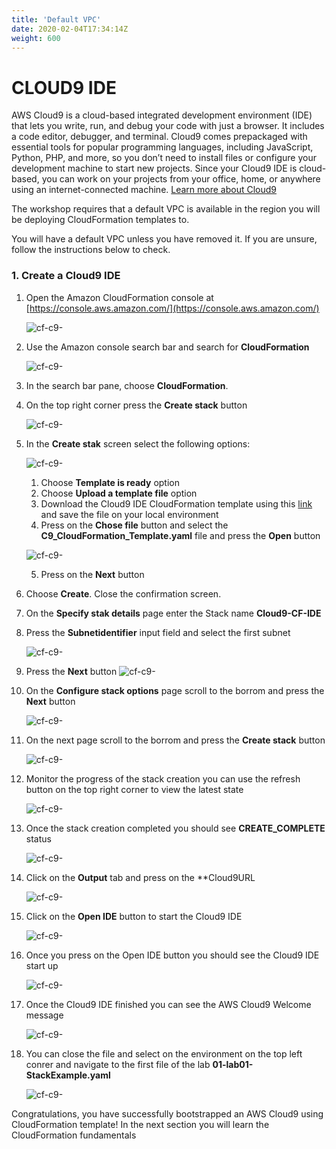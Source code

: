```yaml
---
title: 'Default VPC'
date: 2020-02-04T17:34:14Z
weight: 600
---
```

# CLOUD9 IDE

AWS Cloud9 is a cloud-based integrated development environment (IDE) that lets you write, run, and debug your code with just a browser. It includes a code editor, debugger, and terminal. Cloud9 comes prepackaged with essential tools for popular programming languages, including JavaScript, Python, PHP, and more, so you don’t need to install files or configure your development machine to start new projects. Since your Cloud9 IDE is cloud-based, you can work on your projects from your office, home, or anywhere using an internet-connected machine. 
[Learn more about Cloud9](https://aws.amazon.com/cloud9/)


The workshop requires that a default VPC is available in the region you will be deploying CloudFormation templates to.


You will have a default VPC unless you have removed it. If you are unsure, follow the instructions below to check.

### 1. Create a Cloud9 IDE

1. Open the Amazon CloudFormation console at [https://console.aws.amazon.com/](https://console.aws.amazon.com/) 
   
   ![cf-c9-](../00-prerequisites/1.AWS-console.png)

2. Use the Amazon console search bar and search for **CloudFormation**

    ![cf-c9-](../00-prerequisites/1.CloudFormationService.png)

3. In the search bar pane, choose **CloudFormation**.

4. On the top right corner press the **Create stack** button

    ![cf-c9-](../00-prerequisites/2.CF-CreateStack1.png)

5. In the **Create stak** screen select the following options:

    ![cf-c9-](../00-prerequisites/5.CF-CreateStack-existing-file.png)

   1. Choose **Template is ready** option
   2. Choose **Upload a template file** option
   3. Download the Cloud9 IDE CloudFormation template using this [link](http://) and save the file on your local environment
   4. Press on the  **Chose file** button and select the **C9_CloudFormation_Template.yaml** file and press the **Open** button

    ![cf-c9-](../00-prerequisites/4.CF-CreateStack-upload-file.png)

   5. Press on the **Next** button
6. Choose **Create**. Close the confirmation screen.
7. On the **Specify stak details** page enter the Stack name **Cloud9-CF-IDE**
8. Press the **Subnetidentifier** input field and select the first subnet
    
    ![cf-c9-](../00-prerequisites/2.1-CF-Subnet.png)

9.  Press the **Next** button
    ![cf-c9-](../00-prerequisites/7.CF-CreateStack-next.png)

10. On the **Configure stack options** page scroll to the borrom and press the **Next** button

    ![cf-c9-](../00-prerequisites/8.CF-CreateStack-next-next.png)

11. On the next page scroll to the borrom and press the **Create stack** button

    ![cf-c9-](../00-prerequisites/9.CF-CreateStack-createStack-button.png)

12. Monitor the progress of the stack creation you can use the refresh button on the top right corner to view the latest state

    ![cf-c9-](../00-prerequisites/2.CF-CreateStack-progress.png)

13. Once the stack creation completed you should see **CREATE_COMPLETE** status

    ![cf-c9-](../00-prerequisites/11.CF-CreateStack-progress-completed.png)

14. Click on the **Output** tab and press on the **Cloud9URL 

    ![cf-c9-](../00-prerequisites/12.CF-CreateStack-output.png)

15. Click on the **Open IDE** button to start the Cloud9 IDE

    ![cf-c9-](../00-prerequisites/13.CF-CreateStack-Cloud9-ide.png)

16. Once you press on the Open IDE button you should see the Cloud9 IDE start up

    ![cf-c9-](../00-prerequisites/14.CF-CreateStack-C9-start.png)

17. Once the Cloud9 IDE finished you can see the AWS Cloud9 Welcome message 

    ![cf-c9-](../00-prerequisites/15.CF-CreateStack-C9-started.png)

18. You can close the file and select on the environment on the top left conrer and navigate to the first file of the lab **01-lab01-StackExample.yaml**
    
    ![cf-c9-](../00-prerequisites/16.CF-CreateStack-C9-started-git.png)


Congratulations, you have successfully bootstrapped an AWS Cloud9 using CloudFormation template! In the next section you will learn the CloudFormation fundamentals 

